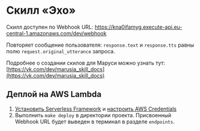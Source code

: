 # Cкилл «Эхо»

Скилл доступен по Webhook URL: https://kna0ifamyg.execute-api.eu-central-1.amazonaws.com/dev/webhook

Повторяет сообщение пользователя: `response.text` и `response.tts` равны полю `request.original_utterance` запроса.

Подробнее о создании скилов для Маруси можно узнать тут: [https://vk.com/dev/marusia_skill_docs](https://vk.com/dev/marusia_skill_docs)

## Деплой на AWS Lambda

1. [Установить Serverless Framework](https://www.serverless.com/framework/docs/providers/aws/guide/installation/) и [настроить AWS Credentials](https://www.serverless.com/framework/docs/providers/aws/guide/credentials/)
2. Выполнить `make deploy` в директории проекта. Присвоенный Webhook URL будет выведен в терминал в разделе `endpoints`.
